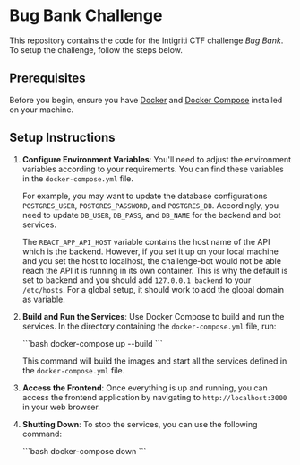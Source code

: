 # Bug Bank Challenge

This repository contains the code for the Intigriti CTF challenge *Bug Bank*.
To setup the challenge, follow the steps below.

## Prerequisites

Before you begin, ensure you have [Docker](https://docs.docker.com/engine/install/) and [Docker Compose](https://docs.docker.com/compose/) installed on your machine.

## Setup Instructions

1. **Configure Environment Variables**: You'll need to adjust the environment variables according to your requirements. You can find these variables in the `docker-compose.yml` file.

   For example, you may want to update the database configurations `POSTGRES_USER`, `POSTGRES_PASSWORD`, and `POSTGRES_DB`. Accordingly, you need to update `DB_USER`, `DB_PASS`, and `DB_NAME` for the backend and bot services.

   The `REACT_APP_API_HOST` variable contains the host name of the API which is the backend. However, if you set it up on your local machine and you set the host to localhost, the challenge-bot would not be able reach the API it is running in its own container. This is why the default is set to backend and you should add `127.0.0.1 backend` to your `/etc/hosts`.
   For a global setup, it should work to add the global domain as variable.

3. **Build and Run the Services**: Use Docker Compose to build and run the services. In the directory containing the `docker-compose.yml` file, run:

   \```bash
   docker-compose up --build
   \```

   This command will build the images and start all the services defined in the `docker-compose.yml` file.

4. **Access the Frontend**: Once everything is up and running, you can access the frontend application by navigating to `http://localhost:3000` in your web browser.

5. **Shutting Down**: To stop the services, you can use the following command:

   \```bash
   docker-compose down
   \```